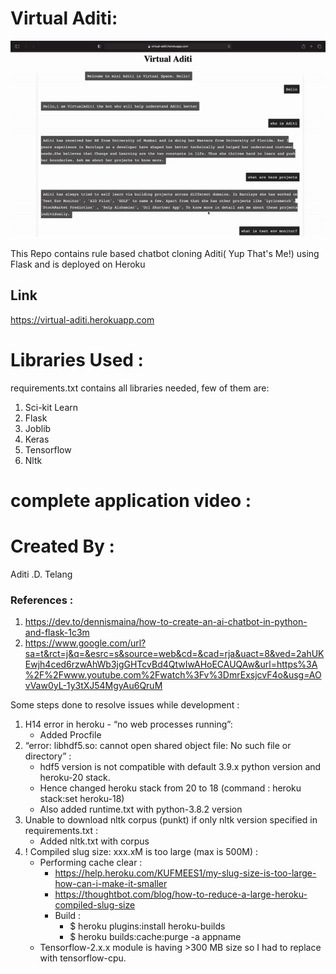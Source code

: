 # Virtual Aditi:
![Alt text](virtual-aditi.gif)

This Repo contains rule based chatbot cloning Aditi( Yup That's Me!) using Flask and is deployed on Heroku

## Link
https://virtual-aditi.herokuapp.com

# Libraries Used :
requirements.txt contains all libraries needed, few of them are:
 1. Sci-kit Learn
 2. Flask
 3. Joblib
 4. Keras
 5. Tensorflow
 6. Nltk

# complete application video  : 


# Created By :
Aditi .D. Telang

### References : 
1. https://dev.to/dennismaina/how-to-create-an-ai-chatbot-in-python-and-flask-1c3m
2. https://www.google.com/url?sa=t&rct=j&q=&esrc=s&source=web&cd=&cad=rja&uact=8&ved=2ahUKEwjh4ced6rzwAhWb3jgGHTcvBd4QtwIwAHoECAUQAw&url=https%3A%2F%2Fwww.youtube.com%2Fwatch%3Fv%3DmrExsjcvF4o&usg=AOvVaw0yL-1y3tXJ54MgyAu6QruM


Some steps done to resolve issues while development :

1. H14 error in heroku - “no web processes running”:
     - Added Procfile
2. “error: libhdf5.so: cannot open shared object file: No such file or directory” :
     - hdf5 version is not compatible with default 3.9.x python version and heroku-20 stack. 
     - Hence changed heroku stack from 20 to 18 (command : heroku stack:set heroku-18)
     - Also added runtime.txt with python-3.8.2 version
3. Unable to download nltk corpus (punkt) if only nltk version specified in requirements.txt :
     - Added nltk.txt with corpus
4. ! Compiled slug size: xxx.xM is too large (max is 500M) :
     - Performing cache clear :
        - https://help.heroku.com/KUFMEES1/my-slug-size-is-too-large-how-can-i-make-it-smaller 
        - https://thoughtbot.com/blog/how-to-reduce-a-large-heroku-compiled-slug-size
        - Build :
          - $ heroku plugins:install heroku-builds
          - $ heroku builds:cache:purge -a appname 
     - Tensorflow-2.x.x module is having >300 MB size so I had to replace with tensorflow-cpu. 
  
